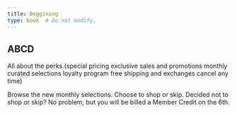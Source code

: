 ```yaml
---
title: Beggining
type: book  # Do not modify.
---
```


## ABCD

All about the perks.(special pricing
exclusive sales and promotions
monthly curated selections
loyalty program
free shipping and exchanges
cancel any time)

Browse the new monthly selections.
Choose to shop or skip.
Decided not to shop or skip? No problem, but you will be billed a Member Credit
on the 6th.
